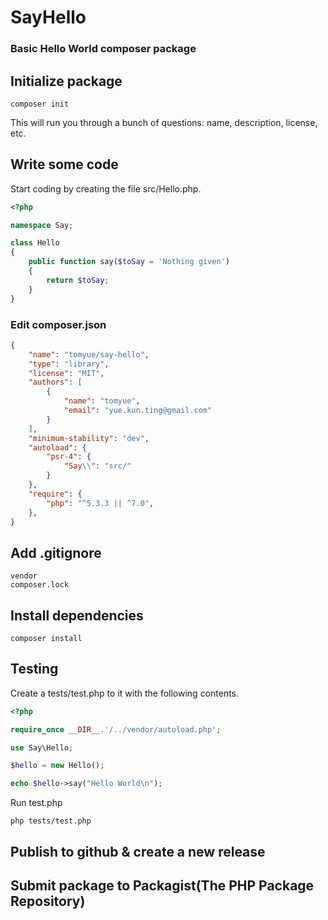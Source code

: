 # SayHello

### Basic Hello World composer package

## Initialize package
```
composer init
```
This will run you through a bunch of questions: name, description, license, etc.

## Write some code
Start coding by creating the file src/Hello.php.
```php
<?php

namespace Say;

class Hello
{
    public function say($toSay = 'Nothing given')
    {
        return $toSay;
    }
}
```

### Edit composer.json
```json
{
    "name": "tomyue/say-hello",
    "type": "library",
    "license": "MIT",
    "authors": [
        {
            "name": "tomyue",
            "email": "yue.kun.ting@gmail.com"
        }
    ],
    "minimum-stability": "dev",
    "autoload": {
        "psr-4": {
            "Say\\": "src/"
        }
    },
    "require": {
        "php": "^5.3.3 || ^7.0",
    },
}
```

## Add .gitignore
```
vendor
composer.lock
```

## Install dependencies
```
composer install
```

## Testing
Create a tests/test.php to it with the following contents.
```php
<?php

require_once __DIR__.'/../vendor/autoload.php';

use Say\Hello;

$hello = new Hello();

echo $hello->say("Hello World\n");
```

Run test.php
```
php tests/test.php
```
## Publish to github & create a new release

## Submit package to Packagist(The PHP Package Repository)

